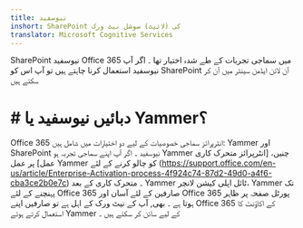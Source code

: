 ```yaml
---
title: نیوسفید
inshort: SharePoint کی (لائیٹ) سوشل نیٹ ورک
translator: Microsoft Cognitive Services
---
```



SharePoint نیوسفید Office 365 میں سماجی تجربات کے طے شدہ اختیار تھا ۔ اگر آپ نیوسفید استعمال کرنا چاہتے ہیں تو آپ اس کو SharePoint آن لائن ایڈمن سینٹر میں آن کر سکتے ہیں

# # دبائيں نیوسفید یا Yammer؟
Office 365 انٹرپرائز سماجی خصوصیات کے لیے دو اختیارات میں شامل ہیں: Yammer اور SharePoint نیوسفید ۔ اگر آپ اپنے سماجی تجربہ ہو Yammer چنیں، [انٹرپرائز متحرک کاری عمل] پر عمل Yammer کو چالو کرنے کے لئے (https://support.office.com/en-us/article/Enterprise-Activation-process-4f924c74-87d2-49d0-a4f6-cba3ce2b0e7c) ۔ متحرک کاری کے بعد Yammer ٹائل اپلی کیشن لانچر، Yammer تک پہنچنے کے لئے Office 365 صارفین کے لئے آسان اور Office 365 پورٹل صفحہ پر ظاہر ہوتا ہے ۔ بھی, آپ کے نیٹ ورک کے اہل ہے تو صارفین اپنے Office 365 کے اکاؤنٹ کا استعمال کرتے ہوئے Yammer کے لیے سائن کر سکتے ہیں ۔



